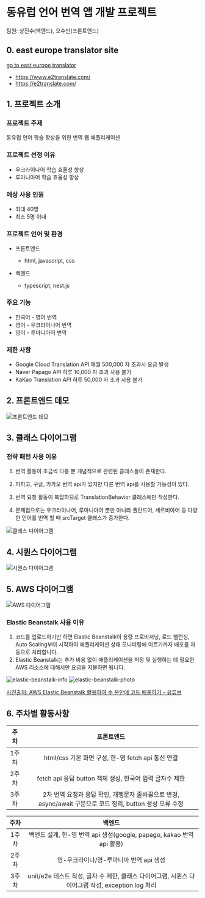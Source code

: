 # 동유럽 언어 번역 앱 개발 프로젝트

팀원: 상진수(백엔드), 오수빈(프론트엔드)

## 0. east europe translator site

[go to east europe translator](https://www.e2translate.com/)

- https://www.e2translate.com/
- https://e2translate.com/

## 1. 프로젝트 소개

### 프로젝트 주제

동유럽 언어 학습 향상을 위한 번역 웹 애플리케이션

### 프로젝트 선정 이유

- 우크라이나어 학습 효율성 향상
- 루마니아어 학습 효율성 향상

### 예상 사용 인원

- 최대 40명
- 최소 5명 이내

### 프로젝트 언어 및 환경

- 프론트엔드

  - html, javascript, css

- 백엔드
  - typescript, nest.js

### 주요 기능

- 한국어 - 영어 번역
- 영어 - 우크라이나어 번역
- 영어 - 루마니아어 번역

### 제한 사항

- Google Cloud Translation API 매월 500,000 자 초과시 요금 발생
- Naver Papago API 하루 10,000 자 초과 사용 불가
- KaKao Translation API 하루 50,000 자 초과 사용 불가

## 2. 프론트엔드 데모

![프론트엔드 데모](frontend-demo.png)

## 3. 클래스 다이어그램

### 전략 패턴 사용 이유

1. 번역 활동이 조금씩 다를 뿐 개념적으로 관련된 클래스들이 존재한다.

2. 파파고, 구글, 카카오 번역 api가 있지만 다른 번역 api를 사용할 가능성이 있다.

3. 번역 요청 활동이 복잡하므로 TranslationBehavior 클래스에만 작성한다.

4. 문제점으로는 우크라이나어, 루마니아어 뿐만 아니라 폴란드어, 세르비아어 등 다양한 언어를 번역 할 때 srcTarget 클래스가 증가한다.

![클래스 다이어그램](class-diagram.jpg)

## 4. 시퀀스 다이어그램

![시퀀스 다이어그램](sequence-diagram.jpg)

## 5. AWS 다이어그램

![AWS 다이어그램](aws-diagram.jpg)

### Elastic Beanstalk 사용 이유

1. 코드를 업로드하기만 하면 Elastic Beanstalk이 용량 프로비저닝, 로드 밸런싱, Auto Scaling부터 시작하여 애플리케이션 상태 모니터링에 이르기까지 배포를 자동으로 처리합니다.
2. Elastic Beanstalk는 추가 비용 없이 애플리케이션을 저장 및 실행하는 데 필요한 AWS 리소스에 대해서만 요금을 지불하면 됩니다.

![elastic-beanstalk-info](elastic-beanstalk-info.jpg)
![elastic-beanstalk-photo](elastic-beanstalk-photo.jpg)

[사진출처: AWS Elastic Beanstalk 활용하여 수 분만에 코드 배포하기 - 유튜브](https://youtu.be/AfRnvsRxZ_0)

## 6. 주차별 활동사항

| 주차  |                                                 프론트엔드                                                 |
| :---: | :--------------------------------------------------------------------------------------------------------: |
| 1주차 |                             html/css 기본 화면 구성, 한-영 fetch api 통신 연결                             |
| 2주차 |                          fetch api 응답 button 객체 생성, 한국어 입력 글자수 제한                          |
| 3주차 | 2차 번역 요청과 응답 확인, 개행문자 줄바꿈으로 변경, async/await 구문으로 코드 정리, button 생성 오류 수정 |

| 주차  |                                              백엔드                                               |
| :---: | :-----------------------------------------------------------------------------------------------: |
| 1주차 |               백엔드 설계, 한-영 번역 api 생성(google, papago, kakao 번역 api 활용)               |
| 2주차 |                              영-우크라이나/영-루마니아 번역 api 생성                              |
| 3주차 | unit/e2e 테스트 작성, 글자 수 제한, 클래스 다이어그램, 시퀀스 다이어그램 작성, exception log 처리 |

